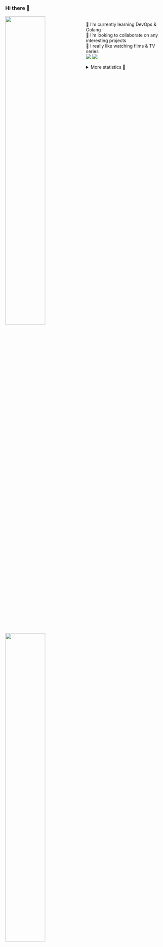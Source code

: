 ### Hi there 👋


[<img align="left" width="50%" src="https://github-readme-stats.vercel.app/api?username=rufusnufus&hide=issues&show_icons=true&count_private=true&theme=transparent&title_color=FF6F40&text_color=FBF9F8&icon_color=F48242&hide_border=true&hide_title=true#gh-dark-mode-only">](https://metrics.lecoq.io/rufusnufus#gh-dark-mode-only)
[<img align="left" width="50%" src="https://github-readme-stats.vercel.app/api?username=rufusnufus&hide=issues&show_icons=true&count_private=true&theme=transparent&title_color=FF6533&text_color=4D4644&icon_color=FF8038&hide_border=true&hide_title=true#gh-light-mode-only">](https://metrics.lecoq.io/rufusnufus#gh-light-mode-only)

<p>
  <br>
  🌱 I’m currently learning DevOps & Golang</br>
  👯 I’m looking to collaborate on any interesting projects</br>
  🎥 I really like watching films & TV series</br>
  <a href="https://linkedin.com/in/rufusnufus"><img src="https://img.shields.io/badge/linkedin-0077B5.svg?style=for-the-badge&logo=linkedin&logoColor=white"/></a>
  <a href="https://t.me/rufusnufus"><img src="https://img.shields.io/badge/-telegram-black?style=for-the-badge&color=blue&logo=telegram"/></a>
</p>

<p text-align="left">
<details>
  <summary>More statistics 👀</summary><br/>

<!--START_SECTION:waka-->
![Code Time](http://img.shields.io/badge/Code%20Time-468%20hrs%2017%20mins-blue)

![Profile Views](http://img.shields.io/badge/Profile%20Views-0-blue)

**I'm an Early 🐤** 

```text
🌞 Morning                8225 commits        █████░░░░░░░░░░░░░░░░░░░░   21.79 % 
🌆 Daytime                21738 commits       ██████████████░░░░░░░░░░░   57.58 % 
🌃 Evening                6941 commits        █████░░░░░░░░░░░░░░░░░░░░   18.39 % 
🌙 Night                  846 commits         █░░░░░░░░░░░░░░░░░░░░░░░░   02.24 % 
```
📅 **I'm Most Productive on Monday** 

```text
Monday                   7762 commits        █████░░░░░░░░░░░░░░░░░░░░   20.56 % 
Tuesday                  7152 commits        █████░░░░░░░░░░░░░░░░░░░░   18.95 % 
Wednesday                7511 commits        █████░░░░░░░░░░░░░░░░░░░░   19.90 % 
Thursday                 6976 commits        █████░░░░░░░░░░░░░░░░░░░░   18.48 % 
Friday                   6750 commits        ████░░░░░░░░░░░░░░░░░░░░░   17.88 % 
Saturday                 701 commits         ░░░░░░░░░░░░░░░░░░░░░░░░░   01.86 % 
Sunday                   898 commits         █░░░░░░░░░░░░░░░░░░░░░░░░   02.38 % 
```


📊 **This Week I Spent My Time On** 

```text
💬 Programming Languages: 
Terraform                1 hr 4 mins         ███████░░░░░░░░░░░░░░░░░░   27.78 % 
HCL                      1 hr                ███████░░░░░░░░░░░░░░░░░░   26.04 % 
Other                    57 mins             ██████░░░░░░░░░░░░░░░░░░░   24.83 % 
YAML                     44 mins             █████░░░░░░░░░░░░░░░░░░░░   18.96 % 
Smarty                   2 mins              ░░░░░░░░░░░░░░░░░░░░░░░░░   00.89 % 

🔥 Editors: 
VS Code                  2 hrs 55 mins       ███████████████████░░░░░░   75.31 % 
iTerm2                   57 mins             ██████░░░░░░░░░░░░░░░░░░░   24.69 % 
```

**I Mostly Code in Java** 

```text
Python                   19 repos            ███░░░░░░░░░░░░░░░░░░░░░░   13.10 % 
Smarty                   11 repos            ██░░░░░░░░░░░░░░░░░░░░░░░   07.59 % 
HCL                      7 repos             █░░░░░░░░░░░░░░░░░░░░░░░░   04.83 % 
Kotlin                   5 repos             █░░░░░░░░░░░░░░░░░░░░░░░░   03.45 % 
HTML                     5 repos             █░░░░░░░░░░░░░░░░░░░░░░░░   03.45 % 
```




 Last Updated on 05/10/2023 00:59:39 UTC
<!--END_SECTION:waka-->

</details>
</p>
